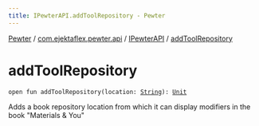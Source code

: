 ```yaml
---
title: IPewterAPI.addToolRepository - Pewter
---
```


[Pewter](../../index.html) / [com.ejektaflex.pewter.api](../index.html) / [IPewterAPI](index.html) / [addToolRepository](./add-tool-repository.html)

# addToolRepository

`open fun addToolRepository(location: `[`String`](https://kotlinlang.org/api/latest/jvm/stdlib/kotlin/-string/index.html)`): `[`Unit`](https://kotlinlang.org/api/latest/jvm/stdlib/kotlin/-unit/index.html)

Adds a book repository location from which it can display modifiers in
the book "Materials &amp; You"


